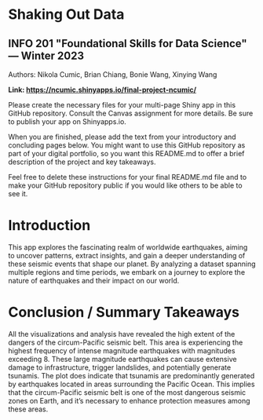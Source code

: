 # Shaking Out Data 
## INFO 201 "Foundational Skills for Data Science" — Winter 2023

Authors: Nikola Cumic, Brian Chiang, Bonie Wang, Xinying Wang

**Link: https://ncumic.shinyapps.io/final-project-ncumic/**

Please create the necessary files for your multi-page Shiny app in this GitHub repository. Consult the Canvas assignment for more details. Be sure to publish your app on Shinyapps.io.

When you are finished, please add the text from your introductory and concluding pages below. You might want to use this GitHub repository as part of your digital portfolio, so you want this README.md to offer a brief description of the project and key takeaways.

Feel free to delete these instructions for your final README.md file and to make your GitHub repository public if you would like others to be able to see it. 

# Introduction

This app explores the fascinating realm of worldwide earthquakes, aiming to uncover patterns, extract insights, and gain a deeper understanding of these seismic events that shape our planet. By analyzing a dataset spanning multiple regions and time periods, we embark on a journey to explore the nature of earthquakes and their impact on our world.



# Conclusion / Summary Takeaways

All the visualizations and analysis have revealed the high extent of the dangers of the circum-Pacific seismic belt. This area is experiencing the highest frequency of intense magnitude earthquakes with magnitudes exceeding 8. These large magnitude earthquakes can cause extensive damage to infrastructure, trigger landslides, and potentially generate tsunamis. The plot does indicate that tsunamis are predominantly generated by earthquakes located in areas surrounding the Pacific Ocean. This implies that the circum-Pacific seismic belt is one of the most dangerous seismic zones on Earth, and it’s necessary to enhance protection measures among these areas. 